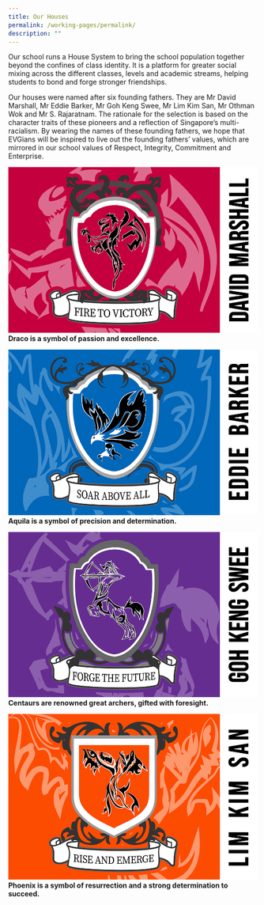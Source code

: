 ```yaml
---
title: Our Houses
permalink: /working-pages/permalink/
description: ""
---
```

Our school runs a House System to bring the school population together beyond the confines of class identity. It is a platform for greater social mixing across the different classes, levels and academic streams, helping students to bond and forge stronger friendships.

Our houses were named after six founding fathers. They are Mr David Marshall, Mr Eddie Barker, Mr Goh Keng Swee, Mr Lim Kim San, Mr Othman Wok and Mr S. Rajaratnam. The rationale for the selection is based on the character traits of these pioneers and a reflection of Singapore’s multi-racialism. By wearing the names of these founding fathers, we hope that EVGians will be inspired to live out the founding fathers’ values, which are mirrored in our school values of Respect, Integrity, Commitment and Enterprise.

![Draco is a symbol of passion and excellence.](/images/david%20marshall.png)
**Draco is a symbol of passion and excellence.**

![Aquila is a symbol of precision and determination.](/images/eddie%20barker.png)
**Aquila is a symbol of precision and determination.**

![Centaurs are renowned as great archers.](/images/goh%20keng%20swee.png)
**Centaurs are renowned great archers, gifted with foresight.**

![The Phoenix is a symbol of resurrection.](/images/lim%20kim%20san.png)
**Phoenix is a symbol of resurrection and a strong determination to succeed.**